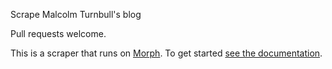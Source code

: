 Scrape Malcolm Turnbull's blog

Pull requests welcome.

This is a scraper that runs on [Morph](https://morph.io). To get started [see the documentation](https://morph.io/documentation).
